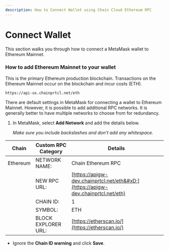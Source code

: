```yaml
---
description: How to Connect Wallet using Chain Cloud Ethereum RPC
---
```


# Connect Wallet

This section walks you through how to connect a MetaMask wallet to Ethereum Mainnet.

### How to add Ethereum Mainnet to your wallet[​](https://docs.chain.com/docs/cloud/supported-chains/ethereum/connect-wallet/#how-to-add-ethereum-mainnet-to-your-wallet) <a href="#how-to-add-ethereum-mainnet-to-your-wallet" id="how-to-add-ethereum-mainnet-to-your-wallet"></a>

This is the primary Ethereum production blockchain. Transactions on the Ethereum Mainnet occur on the blockchain and incur costs (ETH).

```
https://api-us.chainprtcl.net/eth
```

There are default settings in MetaMask for connecting a wallet to Ethereum Mainnet. However, it is possible to add additional RPC networks. It is generally better to have multiple networks to choose from for redundancy.

1.  In MetaMask, select **Add Network** and add the details below.

    _Make sure you include backslashes and don't add any whitespace._

| **Chain** | **Custom RPC Category** | **Details**                                                                       |
| --------- | ----------------------- | --------------------------------------------------------------------------------- |
| Ethereum  | NETWORK NAME:           | Chain Ethereum RPC                                                                |
|           | NEW RPC URL:            | [https://apigw-dev.chainprtcl.net/eth&#xD;](https://apigw-dev.chainprtcl.net/eth) |
|           | CHAIN ID:               | 1                                                                                 |
|           | SYMBOL:                 | ETH                                                                               |
|           | BLOCK EXPLORER URL:     | [https://etherscan.io/](https://etherscan.io/)                                    |

* Ignore the **Chain ID warning** and click **Save**.